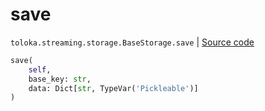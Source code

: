 # save
`toloka.streaming.storage.BaseStorage.save` | [Source code](https://github.com/Toloka/toloka-kit/blob/v1.2.0/src/streaming/storage.py#L31)

```python
save(
    self,
    base_key: str,
    data: Dict[str, TypeVar('Pickleable')]
)
```

